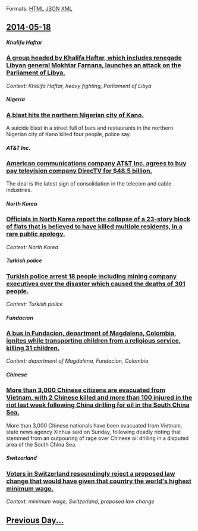 
Formats: [HTML](2014/05/18/index.html)  [JSON](2014/05/18/index.json)  [XML](2014/05/18/index.xml)  

## [2014-05-18](/news/2014/05/18/index.md)

##### Khalifa Haftar
### [A group headed by Khalifa Haftar, which includes renegade Libyan general Mokhtar Farnana, launches an attack on the Parliament of Libya. ](/news/2014/05/18/a-group-headed-by-khalifa-haftar-which-includes-renegade-libyan-general-mokhtar-farnana-launches-an-attack-on-the-parliament-of-libya.md)
_Context: Khalifa Haftar, heavy fighting, Parliament of Libya_

##### Nigeria
### [A blast hits the northern Nigerian city of Kano. ](/news/2014/05/18/a-blast-hits-the-northern-nigerian-city-of-kano.md)
A suicide blast in a street full of bars and restaurants in the northern Nigerian city of Kano killed four people, police say.

##### AT&T Inc.
### [American communications company AT&T Inc. agrees to buy pay television company DirecTV for $48.5 billion. ](/news/2014/05/18/american-communications-company-at-t-inc-agrees-to-buy-pay-television-company-directv-for-48-5-billion.md)
The deal is the latest sign of consolidation in the telecom and cable industries.

##### North Korea
### [Officials in North Korea report the collapse of a 23-story block of flats that is believed to have killed multiple residents, in a rare public apology. ](/news/2014/05/18/officials-in-north-korea-report-the-collapse-of-a-23-story-block-of-flats-that-is-believed-to-have-killed-multiple-residents-in-a-rare-publ.md)
_Context: North Korea_

##### Turkish police
### [Turkish police arrest 18 people including mining company executives over the disaster which caused the deaths of 301 people. ](/news/2014/05/18/turkish-police-arrest-18-people-including-mining-company-executives-over-the-disaster-which-caused-the-deaths-of-301-people.md)
_Context: Turkish police_

##### Fundacion
### [A bus in Fundacion, department of Magdalena, Colombia, ignites while transporting children from a religious service, killing 31 children. ](/news/2014/05/18/a-bus-in-fundacia3n-department-of-magdalena-colombia-ignites-while-transporting-children-from-a-religious-service-killing-31-children.md)
_Context: department of Magdalena, Fundacion, Colombia_

##### Chinese
### [More than 3,000 Chinese citizens are evacuated from Vietnam, with 2 Chinese killed and more than 100 injured in the riot last week following China drilling for oil in the South China Sea. ](/news/2014/05/18/more-than-3-000-chinese-citizens-are-evacuated-from-vietnam-with-2-chinese-killed-and-more-than-100-injured-in-the-riot-last-week-following.md)
More than 3,000 Chinese nationals have been evacuated from Vietnam, state news agency Xinhua said on Sunday, following deadly rioting that stemmed from an outpouring of rage over Chinese oil drilling in a disputed area of the South China Sea.

##### Switzerland
### [Voters in Switzerland resoundingly reject a proposed law change that would have given that country the world's highest minimum wage. ](/news/2014/05/18/voters-in-switzerland-resoundingly-reject-a-proposed-law-change-that-would-have-given-that-country-the-world-s-highest-minimum-wage.md)
_Context: minimum wage, Switzerland, proposed law change_

## [Previous Day...](/news/2014/05/17/index.md)

